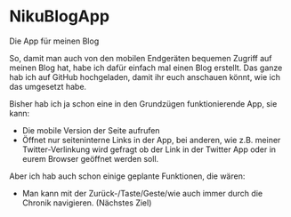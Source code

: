 # NikuBlogApp
Die App für meinen Blog

So, damit man auch von den mobilen Endgeräten bequemen Zugriff auf meinen Blog hat, habe ich dafür einfach mal einen Blog erstellt. Das ganze hab ich auf GitHub hochgeladen, damit ihr euch anschauen könnt, wie ich das umgesetzt habe.

Bisher hab ich ja schon eine in den Grundzügen funktionierende App, sie kann:
<ul>
  <li>Die mobile Version der Seite aufrufen</li>
  <li>Öffnet nur seiteninterne Links in der App, bei anderen, wie z.B. meiner Twitter-Verlinkung wird gefragt ob der Link in der Twitter App oder in eurem Browser geöffnet werden soll.
</ul

Aber ich hab auch schon einige geplante Funktionen, die wären:
<ul>
  	<li>Man kann mit der Zurück-/Taste/Geste/wie auch immer durch die Chronik navigieren. (Nächstes Ziel)
</ul>
